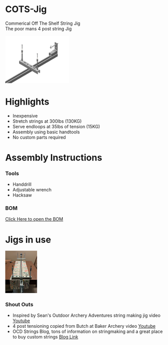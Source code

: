 # COTS-Jig
Commerical Off The Shelf String Jig\
The poor mans 4 post string Jig

<img src="IMG/COTS Jig CAD.png" alt="Rendered picture of posts and stretcher" width="40%">


# Highlights
 - Inexpensive
 - Stretch strings at 300lbs (130KG)
 - Serve endloops at 35lbs of tension (15KG)
 - Assembly using basic handtools
 - No custom parts required

# Assembly Instructions 

### Tools
 - Handdrill
 - Adjustable wrench
 - Hacksaw

### BOM

[Click Here to open the BOM](BOM.md)


# Jigs in use 
<img src="IMG/Built String Jig.jpg" alt="Rendered picture of posts and stretcher" width="20%">

### Shout Outs

 - Inspired by Sean's Outdoor Archery Adventures string making jig video [Youtube](https://www.youtube.com/watch?v=zctHIYPvA9c)
 - 4 post tensioning copied from Butch at Baker Archery video [Youtube](https://youtu.be/baDyjaApRco?si=_zxuPGnNNr8pa3R3&t=73)
 - OCD Strings Blog, tons of information on stringmaking and a great place to buy custom strings [Blog Link](https://www.ocdstrings.com/blog-category/recent)

